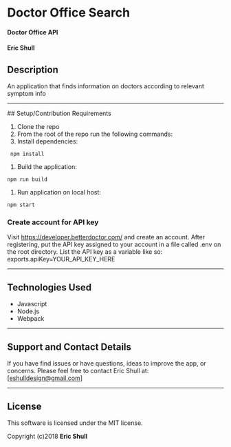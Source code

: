 # Doctor Office Search


#### Doctor Office API

#### Eric Shull

## Description

 An application that finds information on doctors according to relevant symptom info
<hr />
## Setup/Contribution Requirements

1. Clone the repo
1. From the root of the repo run the following commands:
1. Install dependencies:
```
 npm install
```
1. Build the application:
```
npm run build
```


1. Run application on local host:
```
npm start
```
### Create account for API key

Visit https://developer.betterdoctor.com/ and create an account.
After registering, put the API key assigned to your account in a file called .env on the root directory. List the API key as a variable like so: exports.apiKey=YOUR_API_KEY_HERE
<hr />


## Technologies Used

* Javascript
* Node.js
* Webpack

<hr />


## Support and Contact Details

If you have find issues or have questions, ideas to improve the app, or concerns.  Please feel free to contact Eric Shull at: [eshulldesign@gmail.com]


<hr />

## License

This software is licensed under the MIT license.

Copyright (c)2018 **Eric Shull**
